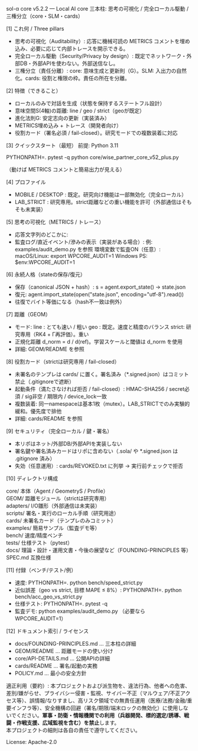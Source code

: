 sol-α core v5.2.2 — Local AI core
三本柱: 思考の可視化 / 完全ローカル駆動 / 三権分立（core・SLM・cards）


[1] これ何 / Three pillars
- 思考の可視化（Auditability）:
  応答に機械可読の METRICS コメントを埋め込み、必要に応じて内部トレースを開示できる。
- 完全ローカル駆動（Security/Privacy by design）:
  既定でネットワーク・外部DB・外部APIを使わない。外部送信なし。
- 三権分立（責任分離）:
  core: 意味生成と更新則（G）。SLM: 入出力の自然化。cards: 役割と権限の枠。責任の所在を分離。


[2] 特徴（できること）
- ローカルのみで対話を生成（状態を保持するステートフル設計）
- 意味空間S(4軸)の距離: line / geo / strict（geoが既定）
- 進化法則G: 安定志向の更新（実装済み）
- METRICS埋め込み + トレース（開発者向け）
- 役割カード（署名必須 / fail-closed）。研究モードでの複数装着に対応

[3] クイックスタート（最短）
前提: Python 3.11

  PYTHONPATH=. pytest -q
  python core/wise_partner_core_v52_plus.py

（動けば METRICS コメントと簡易出力が見える）

[4] プロファイル
- MOBILE / DESKTOP : 既定。研究向け機能は一部無効化（完全ローカル）
- LAB_STRICT       : 研究専用。strict距離などの重い機能を許可（外部通信はそもそも未実装）

[5] 思考の可視化（METRICS / トレース）
- 応答文字列のどこかに:
    <!--METRICS success=0.55 trust=0.60 stress=0.45 reality=0.70-->
- 監査ログ/直近イベント/滲みの表示（実装がある場合）:
    例: examples/audit_demo.py を参照
  環境変数で監査ON（任意）:
    macOS/Linux:  export WPCORE_AUDIT=1
    Windows PS:   $env:WPCORE_AUDIT=1

[6] 永続人格（stateの保存/復元）
- 保存（canonical JSON + hash）:
    s = agent.export_state()  → state.json
- 復元:
    agent.import_state(open("state.json", encoding="utf-8").read())
- 往復でバイト等価になる（hash不一致は例外）

[7] 距離（GEOM）
- モード:
    line  : とても速い / 粗い
    geo   : 既定。速度と精度のバランス
    strict: 研究専用（RK4 + Γ再評価）。重い
- 正規化距離 d_norm = d / d(ref)。学習スケールと閾値は d_norm を使用
- 詳細: GEOM/README を参照

[8] 役割カード（strictは研究専用 / fail-closed）
- 未署名のテンプレは cards/ に置く。署名済み（*.signed.json）はコミット禁止（.gitignoreで遮断）
- 起動条件（満たさなければ拒否 / fail-closed）:
    HMAC-SHA256 / secret必須 / sig非空 / 期限内 / device_lock一致
- 複数装着:
    同一namespaceは基本1枚（mutex）。LAB_STRICTでのみ実験的緩和。優先度で排他
- 詳細: cards/README を参照

[9] セキュリティ（完全ローカル / 鍵・署名）
- 本リポはネット/外部DB/外部APIを実装しない
- 署名鍵や署名済みカードはリポに含めない（.sola/ や *.signed.json は .gitignore 済み）
- 失効（任意運用）: cards/REVOKED.txt に列挙 → 実行前チェックで拒否

[10] ディレクトリ構成<br>

  core/       本体（Agent / GeometryS / Profile）<br>
  GEOM/       距離モジュール（strictは研究専用）<br>
  adapters/   I/O雛形（外部通信は未実装）<br>
  scripts/    署名・実行のローカル手順（研究用途）<br>
  cards/      未署名カード（テンプレのみコミット）<br>
  examples/   簡易サンプル（監査デモ等）<br>
  bench/      速度/精度ベンチ<br>
  tests/      仕様テスト（pytest）<br>
  docs/       理論・設計・運用文書・今後の展望など（FOUNDING-PRINCIPLES 等）<br>
  SPEC.md     互換仕様<br>

[11] 付録（ベンチ/テスト/例）
- 速度:
    PYTHONPATH=. python bench/speed_strict.py
- 近似誤差（geo vs strict, 目標 MAPE ≤ 8%）:
    PYTHONPATH=. python bench/acc_geo_vs_strict.py
- 仕様テスト:
    PYTHONPATH=. pytest -q
- 監査デモ:
    python examples/audit_demo.py   （必要なら WPCORE_AUDIT=1）

[12] ドキュメント索引 / ライセンス
- docs/FOUNDING-PRINCIPLES.md  … 三本柱の詳細
- GEOM/README                   … 距離モードの使い分け
- core/API-DETAILS.md           … 公開APIの詳細
- cards/README                  … 署名/起動の実務
- POLICY.md                   … 最小の安全方針

適正利用（要約）:
本プロジェクトおよび派生物を、違法行為、他者への危害、差別/嫌がらせ、プライバシー侵害・監視、サイバー不正（マルウェア/不正アクセス等）、誤情報/なりすまし、高リスク領域での無責任運用（医療/法務/金融/重要インフラ等）、安全機構の回避（署名/期限/端末ロックの無効化）に使用しないでください。**軍事・防衛・情報機関での利用（兵器開発、標的選定/誘導、戦闘・作戦支援、広域監視を含む）を禁止**します。  
本プロジェクトの細則は各自の責任で遵守してください。

License: Apache-2.0

